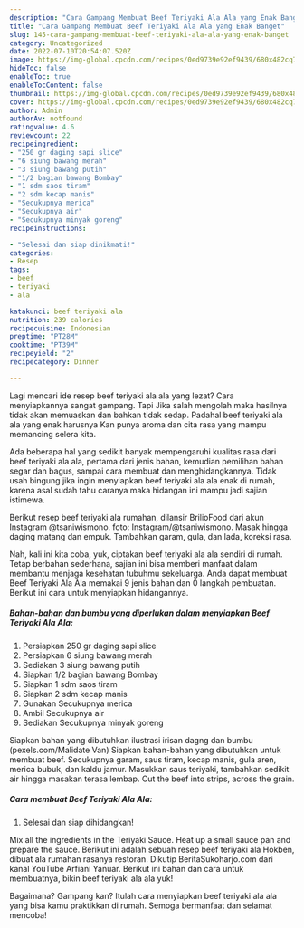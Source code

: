 ```yaml
---
description: "Cara Gampang Membuat Beef Teriyaki Ala Ala yang Enak Banget"
title: "Cara Gampang Membuat Beef Teriyaki Ala Ala yang Enak Banget"
slug: 145-cara-gampang-membuat-beef-teriyaki-ala-ala-yang-enak-banget
category: Uncategorized
date: 2022-07-10T20:54:07.520Z
image: https://img-global.cpcdn.com/recipes/0ed9739e92ef9439/680x482cq70/beef-teriyaki-ala-ala-foto-resep-utama.jpg
hideToc: false
enableToc: true
enableTocContent: false
thumbnail: https://img-global.cpcdn.com/recipes/0ed9739e92ef9439/680x482cq70/beef-teriyaki-ala-ala-foto-resep-utama.jpg
cover: https://img-global.cpcdn.com/recipes/0ed9739e92ef9439/680x482cq70/beef-teriyaki-ala-ala-foto-resep-utama.jpg
author: Admin
authorAv: notfound
ratingvalue: 4.6
reviewcount: 22
recipeingredient:
- "250 gr daging sapi slice"
- "6 siung bawang merah"
- "3 siung bawang putih"
- "1/2 bagian bawang Bombay"
- "1 sdm saos tiram"
- "2 sdm kecap manis"
- "Secukupnya merica"
- "Secukupnya air"
- "Secukupnya minyak goreng"
recipeinstructions:

- "Selesai dan siap dinikmati!"
categories:
- Resep
tags:
- beef
- teriyaki
- ala

katakunci: beef teriyaki ala 
nutrition: 239 calories
recipecuisine: Indonesian
preptime: "PT28M"
cooktime: "PT39M"
recipeyield: "2"
recipecategory: Dinner

---
```



Lagi mencari ide resep beef teriyaki ala ala yang lezat? Cara menyiapkannya sangat gampang. Tapi Jika salah mengolah maka hasilnya tidak akan memuaskan dan bahkan tidak sedap. Padahal beef teriyaki ala ala yang enak harusnya Kan punya aroma dan cita rasa yang mampu memancing selera kita.


Ada beberapa hal yang sedikit banyak mempengaruhi kualitas rasa dari beef teriyaki ala ala, pertama dari jenis bahan, kemudian pemilihan bahan segar dan bagus, sampai cara membuat dan menghidangkannya. Tidak usah bingung jika ingin menyiapkan beef teriyaki ala ala enak di rumah, karena asal sudah tahu caranya maka hidangan ini mampu jadi sajian istimewa.

Berikut resep beef teriyaki ala rumahan, dilansir BrilioFood dari akun Instagram @tsaniwismono. foto: Instagram/@tsaniwismono. Masak hingga daging matang dan empuk. Tambahkan garam, gula, dan lada, koreksi rasa.


Nah, kali ini kita coba, yuk, ciptakan beef teriyaki ala ala sendiri di rumah. Tetap berbahan sederhana, sajian ini bisa memberi manfaat dalam membantu menjaga kesehatan tubuhmu sekeluarga. Anda dapat membuat Beef Teriyaki Ala Ala memakai 9 jenis bahan dan 0 langkah pembuatan. Berikut ini cara untuk menyiapkan hidangannya.

<!--inarticleads1-->

##### Bahan-bahan dan bumbu yang diperlukan dalam menyiapkan Beef Teriyaki Ala Ala:

1. Persiapkan 250 gr daging sapi slice
1. Persiapkan 6 siung bawang merah
1. Sediakan 3 siung bawang putih
1. Siapkan 1/2 bagian bawang Bombay
1. Siapkan 1 sdm saos tiram
1. Siapkan 2 sdm kecap manis
1. Gunakan Secukupnya merica
1. Ambil Secukupnya air
1. Sediakan Secukupnya minyak goreng


Siapkan bahan yang dibutuhkan ilustrasi irisan dagng dan bumbu (pexels.com/Malidate Van) Siapkan bahan-bahan yang dibutuhkan untuk membuat beef. Secukupnya garam, saus tiram, kecap manis, gula aren, merica bubuk, dan kaldu jamur. Masukkan saus teriyaki, tambahkan sedikit air hingga masakan terasa lembap. Cut the beef into strips, across the grain. 

<!--inarticleads2-->

##### Cara membuat Beef Teriyaki Ala Ala:


1. Selesai dan siap dihidangkan!

Mix all the ingredients in the Teriyaki Sauce. Heat up a small sauce pan and prepare the sauce. Berikut ini adalah sebuah resep beef teriyaki ala Hokben, dibuat ala rumahan rasanya restoran. Dikutip BeritaSukoharjo.com dari kanal YouTube Arfiani Yanuar. Berikut ini bahan dan cara untuk membuatnya, bikin beef teriyaki ala ala yuk! 

Bagaimana? Gampang kan? Itulah cara menyiapkan beef teriyaki ala ala yang bisa kamu praktikkan di rumah. Semoga bermanfaat dan selamat mencoba!
